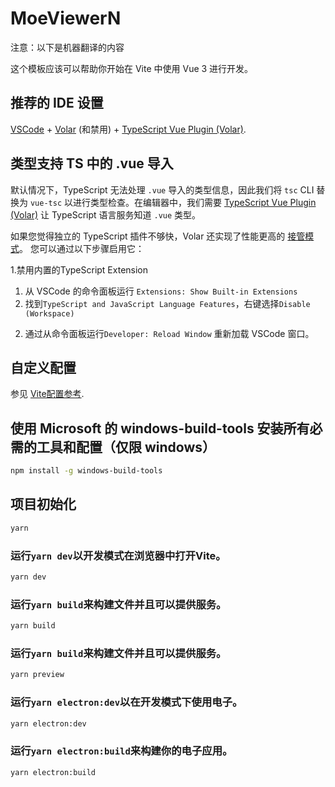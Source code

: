 # MoeViewerN
注意：以下是机器翻译的内容

这个模板应该可以帮助你开始在 Vite 中使用 Vue 3 进行开发。 

## 推荐的 IDE 设置 

[VSCode](https://code.visualstudio.com/) + [Volar](https://marketplace.visualstudio.com/items?itemName=johnsoncodehk.volar) (和禁用) + [TypeScript Vue Plugin (Volar)](https://marketplace.visualstudio.com/items?itemName=johnsoncodehk.vscode-typescript-vue-plugin).

## 类型支持 TS 中的 .vue 导入 

默认情况下，TypeScript 无法处理 `.vue` 导入的类型信息，因此我们将 `tsc` CLI 替换为 `vue-tsc` 以进行类型检查。在编辑器中，我们需要 [TypeScript Vue Plugin (Volar)](https://marketplace.visualstudio.com/items?itemName=johnsoncodehk.vscode-typescript-vue-plugin) 让 TypeScript 语言服务知道 `.vue` 类型。

如果您觉得独立的 TypeScript 插件不够快，Volar 还实现了性能更高的 [接管模式](https://github.com/johnsoncodehk/volar/discussions/471#discussioncomment-1361669)。 您可以通过以下步骤启用它：

1.禁用内置的TypeScript Extension
  1) 从 VSCode 的命令面板运行 `Extensions: Show Built-in Extensions`
  2) 找到`TypeScript and JavaScript Language Features`，右键选择`Disable (Workspace)`
2. 通过从命令面板运行`Developer: Reload Window` 重新加载 VSCode 窗口。

## 自定义配置

参见 [Vite配置参考](https://vitejs.dev/config/).

## 使用 Microsoft 的 windows-build-tools 安装所有必需的工具和配置（仅限 windows）
```sh
npm install -g windows-build-tools
```

## 项目初始化
```sh
yarn
```

### 运行`yarn dev`以开发模式在浏览器中打开Vite。
```sh
yarn dev
```
### 运行`yarn build`来构建文件并且可以提供服务。
```sh
yarn build
```

### 运行`yarn build`来构建文件并且可以提供服务。
```sh
yarn preview
```

### 运行`yarn electron:dev`以在开发模式下使用电子。
```sh
yarn electron:dev
```

### 运行`yarn electron:build`来构建你的电子应用。
```sh 
yarn electron:build
```
